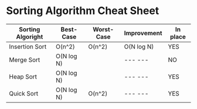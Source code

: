 # Sorting Algorithm Cheat Sheet

| Sorting Algoright    |   Best-Case   |  Worst-Case    |   Improvement  |  In place    | 
| -------------        | ------------- | -------------  |  ------------- | -------------| 
| Insertion Sort       | O(n^2)        |    O(n^2)      |  O(N log N)    |     YES      | 
| Merge Sort           | O(N log N)    |                |  ---   ---     |     NO       | 
| Heap  Sort           | O(N log N)    |                |  ---   ---     |     YES      |
| Quick Sort           | O(N log N)    |    O(n^2)      |  ---   ---     |     YES      |
